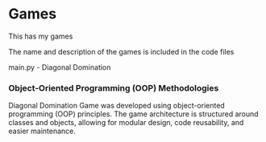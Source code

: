 # Games
This has my games


The name and description of the games is included in the code files

main.py - Diagonal Domination

### Object-Oriented Programming (OOP) Methodologies
Diagonal Domination Game was developed using object-oriented programming (OOP) principles. The game architecture is structured around classes and objects, allowing for modular design, code reusability, and easier maintenance.
